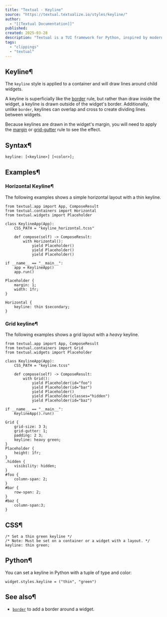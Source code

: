 ```yaml
---
title: "Textual - Keyline"
source: "https://textual.textualize.io/styles/keyline/"
author:
  - "[[Textual Documentation]]"
published:
created: 2025-03-28
description: "Textual is a TUI framework for Python, inspired by modern web development."
tags:
  - "clippings"
  - "textual"
---
```

## Keyline¶

The `keyline` style is applied to a container and will draw lines around child widgets.

A keyline is superficially like the [border](https://textual.textualize.io/styles/border/) rule, but rather than draw inside the widget, a keyline is drawn outside of the widget's border. Additionally, unlike `border`, keylines can overlap and cross to create dividing lines between widgets.

Because keylines are drawn in the widget's margin, you will need to apply the [margin](https://textual.textualize.io/styles/margin/) or [grid-gutter](https://textual.textualize.io/styles/grid/grid_gutter/) rule to see the effect.

## Syntax¶

```
keyline: [<keyline>] [<color>];
```

## Examples¶

### Horizontal Keyline¶

The following examples shows a simple horizontal layout with a thin keyline.

<!-- SVG content removed by SVG Remover -->

```
from textual.app import App, ComposeResult
from textual.containers import Horizontal
from textual.widgets import Placeholder

class KeylineApp(App):
    CSS_PATH = "keyline_horizontal.tcss"

    def compose(self) -> ComposeResult:
        with Horizontal():
            yield Placeholder()
            yield Placeholder()
            yield Placeholder()

if __name__ == "__main__":
    app = KeylineApp()
    app.run()
```

```
Placeholder {
    margin: 1;
    width: 1fr;
}

Horizontal {
    keyline: thin $secondary;
}
```

### Grid keyline¶

The following examples shows a grid layout with a *heavy* keyline.

<!-- SVG content removed by SVG Remover -->

```
from textual.app import App, ComposeResult
from textual.containers import Grid
from textual.widgets import Placeholder

class KeylineApp(App):
    CSS_PATH = "keyline.tcss"

    def compose(self) -> ComposeResult:
        with Grid():
            yield Placeholder(id="foo")
            yield Placeholder(id="bar")
            yield Placeholder()
            yield Placeholder(classes="hidden")
            yield Placeholder(id="baz")

if __name__ == "__main__":
    KeylineApp().run()
```

```
Grid {
    grid-size: 3 3;
    grid-gutter: 1;
    padding: 2 3;
    keyline: heavy green;
}
Placeholder {
    height: 1fr;
}
.hidden {
    visibility: hidden;
}
#foo {
    column-span: 2;
}
#bar {
    row-span: 2;
}
#baz {
    column-span:3;
}
```

## CSS¶

```
/* Set a thin green keyline */
/* Note: Must be set on a container or a widget with a layout. */
keyline: thin green;
```

## Python¶

You can set a keyline in Python with a tuple of type and color:

```
widget.styles.keyline = ("thin", "green")
```

## See also¶

- [`border`](https://textual.textualize.io/styles/border/) to add a border around a widget.